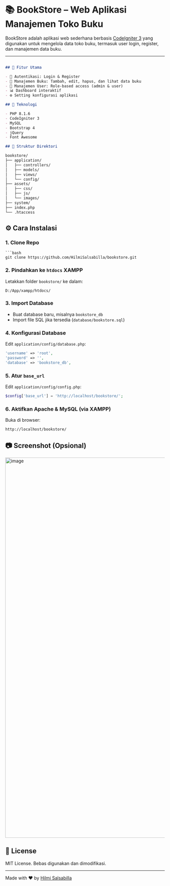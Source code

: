 # 📚 BookStore – Web Aplikasi Manajemen Toko Buku
BookStore adalah aplikasi web sederhana berbasis [CodeIgniter 3](https://codeigniter.com/) yang digunakan untuk mengelola data toko buku, termasuk user login, register, dan manajemen data buku.

---

```markdown

## 🚀 Fitur Utama

- 🔐 Autentikasi: Login & Register
- 📖 Manajemen Buku: Tambah, edit, hapus, dan lihat data buku
- 👥 Manajemen User: Role-based access (admin & user)
- 📊 Dashboard interaktif
- ⚙️ Setting konfigurasi aplikasi

## 🧰 Teknologi

- PHP 8.1.6
- CodeIgniter 3
- MySQL
- Bootstrap 4
- jQuery
- Font Awesome

## 📂 Struktur Direktori

bookstore/
├── application/
│   ├── controllers/
│   ├── models/
│   ├── views/
│   └── config/
├── assets/
│   ├── css/
│   ├── js/
│   └── images/
├── system/
├── index.php
└── .htaccess

```

## ⚙️ Cara Instalasi

### 1. Clone Repo

````
```bash
git clone https://github.com/HilmiSalsabilla/bookstore.git
````

### 2. Pindahkan ke `htdocs` XAMPP

Letakkan folder `bookstore/` ke dalam:

```
D:/App/xampp/htdocs/
```

### 3. Import Database

* Buat database baru, misalnya `bookstore_db`
* Import file SQL jika tersedia (`database/bookstore.sql`)

### 4. Konfigurasi Database

Edit `application/config/database.php`:

```php
'username' => 'root',
'password' => '',
'database' => 'bookstore_db',
```

### 5. Atur `base_url`

Edit `application/config/config.php`:

```php
$config['base_url'] = 'http://localhost/bookstore/';
```

### 6. Aktifkan Apache & MySQL (via XAMPP)

Buka di browser:

```
http://localhost/bookstore/
```

## 📷 Screenshot (Opsional)

<img width="2219" height="1199" alt="image" src="https://github.com/user-attachments/assets/ef4a0868-07e4-4785-a507-3ade7e2b7035" />


## 📄 License

MIT License. Bebas digunakan dan dimodifikasi.

---

Made with ❤️ by [Hilmi Salsabilla](https://github.com/HilmiSalsabilla)
